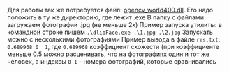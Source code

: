 Для работы так же потребуется файл: [opencv_world400.dll](https://drive.google.com/open?id=12_omTTTL_pFmhwkaTPWZ9x-hsMFvtGNR). Его надо положить в ту же директорию, где лежит .exe
В папку с файлами загружаем фотографии .jpg (не меньше 2х)
Пример запуска утилиты: в командной строке пишем `.\dlibFace.exe .\1.jpg .\2.jpg`
Запускать можно с несколькими фотографиями
Пример вывода в файле `res.txt`: `0.689968 0  1`, где `0.689968` коэффициент схожести (при коэффициенте меньше 0.5 можно расценивать, что на фотографиях один и тот же человек, а индексы `0 1` - номера фотографий, которые сравнивались 
